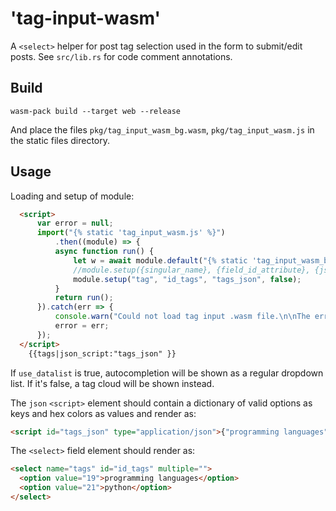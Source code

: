 # 'tag-input-wasm'

A `<select>` helper for post tag selection used in the form to submit/edit
posts. See `src/lib.rs` for code comment annotations.

## Build

```shell
wasm-pack build --target web --release
```

And place the files `pkg/tag_input_wasm_bg.wasm`, `pkg/tag_input_wasm.js` in
the static files directory.

## Usage

Loading and setup of module:

```html
  <script>
      var error = null;
      import("{% static 'tag_input_wasm.js' %}")
          .then((module) => {
          async function run() {
              let w = await module.default("{% static 'tag_input_wasm_bg.wasm' %}");
              //module.setup({singular_name}, {field_id_attribute}, {json_id_attribute}, {use_datalist});
              module.setup("tag", "id_tags", "tags_json", false);
          }
          return run();
      }).catch(err => {
          console.warn("Could not load tag input .wasm file.\n\nThe error is saved in the global variable `error` for more details. The page and submission form will still work.\n\nYou can use `console.dir(error)` to see what happened.");
          error = err;
      });
  </script>
    {{tags|json_script:"tags_json" }}
```

If `use_datalist` is true, autocompletion will be shown as a regular dropdown list. If it's false, a tag cloud will be shown instead.

The `json` `<script>` element should contain a dictionary of valid options as keys and hex colors as values and render as:

```html
<script id="tags_json" type="application/json">{"programming languages": "#ffffff", "python": "#3776ab", }</script>
```

The `<select>` field element should render as:

```html
<select name="tags" id="id_tags" multiple="">
  <option value="19">programming languages</option>
  <option value="21">python</option>
</select>
```
